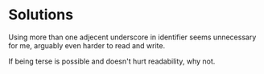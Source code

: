 # Solutions

Using more than one adjecent underscore in identifier seems unnecessary for me, arguably even harder to read and write.

If being terse is possible and doesn't hurt readability, why not.
